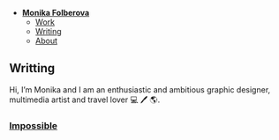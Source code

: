 - [**Monika Folberova**](./) <!-- Use `index.md` as well. `./` is a shortcut back to your home page `index.md` -->
    - [Work](work/index.md)
    - [Writing](writing/index.md)
    - [About](about.md)

## Writting

Hi, I’m Monika and I am an enthusiastic and ambitious graphic designer, multimedia artist and travel lover 💻 🖊 🌎.
 
### [Impossible](impossible.md) 
